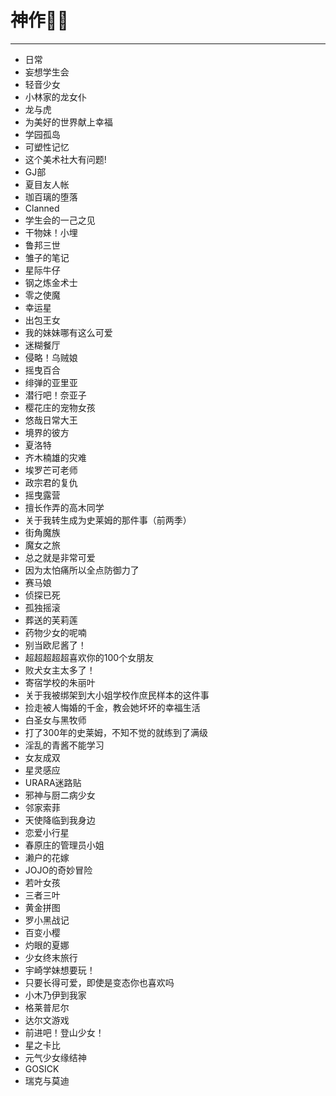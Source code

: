 # 神作🏳️‍⚧️
---
- 日常
- 妄想学生会
- 轻音少女
- 小林家的龙女仆
- 龙与虎
- 为美好的世界献上幸福
- 学园孤岛
- 可塑性记忆
- 这个美术社大有问题!
- GJ部
- 夏目友人帐
- 珈百璃的堕落
- Clanned
- 学生会的一己之见
- 干物妹！小埋
- 鲁邦三世
- 雏子的笔记
- 星际牛仔
- 钢之炼金术士
- 零之使魔
- 幸运星
- 出包王女
- 我的妹妹哪有这么可爱
- 迷糊餐厅
- 侵略！乌贼娘
- 摇曳百合
- 绯弹的亚里亚
- 潜行吧！奈亚子
- 樱花庄的宠物女孩
- 悠哉日常大王
- 境界的彼方
- 夏洛特
- 齐木楠雄的灾难
- 埃罗芒可老师
- 政宗君的复仇
- 摇曳露营
- 擅长作弄的高木同学
- 关于我转生成为史莱姆的那件事（前两季）
- 街角魔族
- 魔女之旅
- 总之就是非常可爱
- 因为太怕痛所以全点防御力了
- 赛马娘
- 侦探已死
- 孤独摇滚
- 葬送的芙莉莲
- 药物少女的呢喃
- 别当欧尼酱了！
- 超超超超超喜欢你的100个女朋友
- 败犬女主太多了！
- 寄宿学校的朱丽叶
- 关于我被绑架到大小姐学校作庶民样本的这件事
- 捡走被人悔婚的千金，教会她坏坏的幸福生活
- 白圣女与黑牧师
- 打了300年的史莱姆，不知不觉的就练到了满级
- 淫乱的青酱不能学习
- 女友成双
- 星灵感应
- URARA迷路贴
- 邪神与厨二病少女
- 邻家索菲
- 天使降临到我身边
- 恋爱小行星
- 春原庄的管理员小姐
- 濑户的花嫁
- JOJO的奇妙冒险
- 若叶女孩
- 三者三叶
- 黄金拼图
- 罗小黑战记
- 百变小樱
- 灼眼的夏娜
- 少女终末旅行
- 宇崎学妹想要玩！
- 只要长得可爱，即使是变态你也喜欢吗
- 小木乃伊到我家
- 格莱普尼尔
- 达尔文游戏
- 前进吧！登山少女！
- 星之卡比
- 元气少女缘结神
- GOSICK
- 瑞克与莫迪